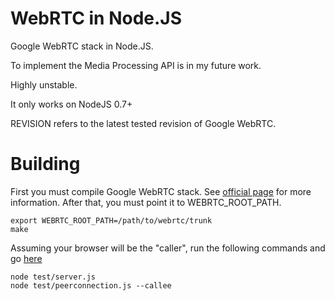 WebRTC in Node.JS
=========================

Google WebRTC stack in Node.JS. 

To implement the Media Processing API is in my future work.

Highly unstable. 

It only works on NodeJS 0.7+

REVISION refers to the latest tested revision of Google WebRTC.

Building
========

First you must compile Google WebRTC stack. See [official page](http://www.webrtc.org/reference/getting-started) for more information.
After that, you must point it to WEBRTC_ROOT_PATH.

	export WEBRTC_ROOT_PATH=/path/to/webrtc/trunk
	make
	
Assuming your browser will be the "caller", run the following commands and go [here](http://127.0.0.1:9999/peerconnection.html)

	node test/server.js
	node test/peerconnection.js --callee
